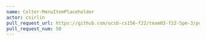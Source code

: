 ```yaml
---
name: Colter-MenuItemPlaceholder
actor: csirlin
pull_request_url: https://github.com/ucsb-cs156-f22/team03-f22-5pm-3/pull/50
pull_request_num: 50
---
```

